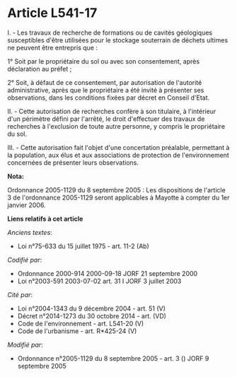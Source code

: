 # Article L541-17

I. - Les travaux de recherche de formations ou de cavités géologiques susceptibles d'être utilisées pour le stockage
souterrain de déchets ultimes ne peuvent être entrepris que :

1° Soit par le propriétaire du sol ou avec son consentement, après déclaration au préfet ;

2° Soit, à défaut de ce consentement, par autorisation de l'autorité administrative, après que le propriétaire a été invité à
présenter ses observations, dans les conditions fixées par décret en Conseil d'Etat.

II. - Cette autorisation de recherches confère à son titulaire, à l'intérieur d'un périmètre défini par l'arrêté, le droit
d'effectuer des travaux de recherches à l'exclusion de toute autre personne, y compris le propriétaire du sol.

III. - Cette autorisation fait l'objet d'une concertation préalable, permettant à la population, aux élus et aux associations
de protection de l'environnement concernées de présenter leurs observations.

**Nota:**

Ordonnance 2005-1129 du 8 septembre 2005 : Les dispositions de l'article 3 de l'ordonnance 2005-1129 seront applicables à
Mayotte à compter du 1er janvier 2006.

**Liens relatifs à cet article**

_Anciens textes_:

  - Loi n°75-633 du 15 juillet 1975 - art. 11-2 (Ab)

_Codifié par_:

  - Ordonnance 2000-914 2000-09-18 JORF 21 septembre 2000
  - Loi n°2003-591 2003-07-02 art. 31 I JORF 3 juillet 2003

_Cité par_:

  - Loi n°2004-1343 du 9 décembre 2004 - art. 51 (V)
  - Décret n°2014-1273 du 30 octobre 2014 - art. (VD)
  - Code de l'environnement - art. L541-20 (V)
  - Code de l'urbanisme - art. R*425-24 (V)

_Modifié par_:

  - Ordonnance n°2005-1129 du 8 septembre 2005 - art. 3 () JORF 9 septembre 2005
